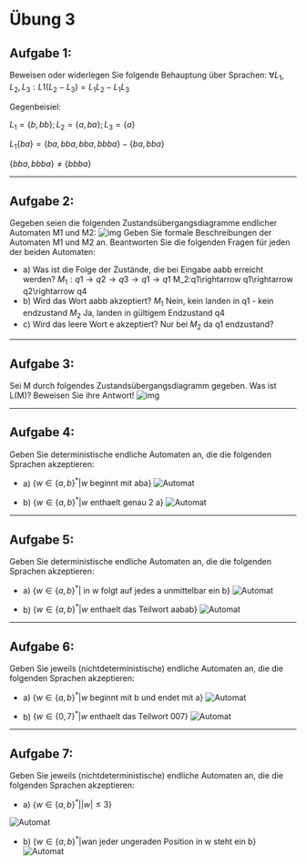 # Übung 3
## Aufgabe 1:
Beweisen oder widerlegen Sie folgende Behauptung über Sprachen: $\forall L_1,L_2,L_3:L1(L_2-L_3)=L_1L_2-L_1L_3$

Gegenbeisiel:

$L_1=\{b,bb\}; L_2=\{a,ba\}; L_3=\{a\}$

$L_1\{ba\}=\{ba,bba,bba,bbba\}-\{ba,bba\}$

$\{bba,bbba\}\neq \{bbba\}$

---

## Aufgabe 2:
Gegeben seien die folgenden Zustandsübergangsdiagramme endlicher Automaten M1 und M2:
![img](img01.jpg)
Geben Sie formale Beschreibungen der Automaten M1 und M2 an.
Beantworten Sie die folgenden Fragen für jeden der beiden Automaten:
* a) Was ist die Folge der Zustände, die bei Eingabe aabb erreicht werden?
 $M_1:q1\rightarrow q2\rightarrow q3\rightarrow q1\rightarrow q1$
 M_2:q1\rightarrow q1\rightarrow q2\rightarrow q4
* b) Wird das Wort aabb akzeptiert?
 $M_1$ Nein, kein landen in q1 - kein endzustand
 $M_2$ Ja, landen in gültigem Endzustand q4
* c) Wird das leere Wort e akzeptiert?
 Nur bei $M_2$ da q1 endzustand?

 ---

## Aufgabe 3:
 Sei M durch folgendes Zustandsübergangsdiagramm gegeben. Was ist L(M)? Beweisen Sie ihre Antwort!
 ![img](img02.jpg)

 ---

## Aufgabe 4:
Geben Sie deterministische endliche Automaten an, die die folgenden Sprachen akzeptieren:
 * a) $\{w \in \{a,b\}^* | w \text{ beginnt mit aba}\}$
 ![Automat](Automat_4a.jpg)

 * b) $\{w \in \{a,b\}^* |w \text{ enthaelt genau 2 a}\}$
  ![Automat](Automat_4b.jpg)

---

## Aufgabe 5:
Geben Sie deterministische endliche Automaten an, die die folgenden Sprachen akzeptieren:
 * a) $\{w \in \{a,b\}^* | \text{ in w folgt auf jedes a unmittelbar ein b}\}$
  ![Automat](Automat_5a.jpg)

 * b) $\{w \in \{a,b\}^* | w \text{ enthaelt das Teilwort aabab}\}$
 ![Automat](Automat_5b.jpg)

 ---

## Aufgabe 6:
Geben Sie jeweils (nichtdeterministische) endliche Automaten an, die die folgenden Sprachen akzeptieren:
 * a) $\{w \in \{a,b\}^* | w \text{ beginnt mit b und endet mit a}\}$
  ![Automat](Automat_6a.jpg)

 * b) $\{w \in \{0,7\}^* | w \text{ enthaelt das Teilwort 007}\}$
 ![Automat](Automat_6b.jpg)

 ---

## Aufgabe 7:
Geben Sie jeweils (nichtdeterministische) endliche Automaten an, die die folgenden Sprachen akzeptieren:

 * a) $\{w \in \{a,b\}^* | |w| \leq 3\}$

  ![Automat](Automat_7a.jpg)
 * b) $\{w \in \{a,b\}^* | w \text{an jeder ungeraden Position in w steht ein b}\}$
  ![Automat](Automat_7b.jpg)
